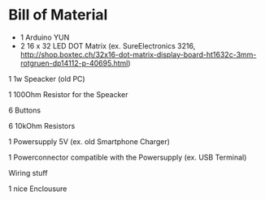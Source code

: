 Bill of Material
======

- 1 Arduino YUN
- 2 16 x 32 LED DOT Matrix (ex. SureElectronics 3216, http://shop.boxtec.ch/32x16-dot-matrix-display-board-ht1632c-3mm-rotgruen-dp14112-p-40695.html)

1 1w Speacker (old PC)

1 100Ohm Resistor for the Speacker

6 Buttons

6 10kOhm Resistors

1 Powersupply 5V (ex. old Smartphone Charger)

1 Powerconnector compatible with the Powersupply (ex. USB Terminal)

Wiring stuff

1 nice Enclousure

